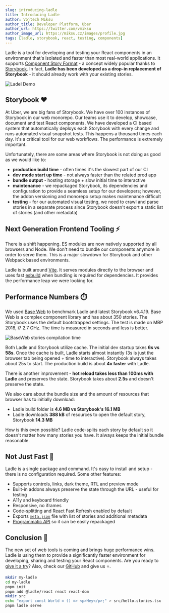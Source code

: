 ```yaml
---
slug: introducing-ladle
title: Introducing Ladle
author: Vojtech Miksu
author_title: Developer Platform, Uber
author_url: https://twitter.com/vmiksu
author_image_url: https://miksu.cz/images/profile.jpg
tags: [ladle, storybook, react, testing, components]
---
```


Ladle is a tool for developing and testing your React components in an environment that's isolated and faster than most real-world applications. It supports [Component Story Format](https://storybook.js.org/docs/react/api/csf) - a concept widely popular thanks to [Storybook](https://storybook.js.org/). In fact, **Ladle has been developed as a drop-in replacement of Storybook** - it should already work with your existing stories.

![Ladel Demo](/img/ladle-baseweb.png)

## Storybook ❤️

At Uber, we are big fans of Storybook. We have over 100 instances of Storybook in our web monorepo. Our teams use it to develop, showcase, document and test React components. We have developed a CI based system that automatically deploys each Storybook with every change and runs automated visual snapshot tests. This happens a thousand times each day. It's a critical tool for our web workflows. The performance is extremely important.

Unfortunately, there are some areas where Storybook is not doing as good as we would like to:

- **production build time** - often times it's the slowest part of our CI
- **dev mode start up time** - not always faster than the related prod app
- **bundle output** - hosting storage + slow initial time to interactive
- **maintenance** - we repackaged Storybook, its dependencies and configuration to provide a seamless setup for our developers; however, the addon versioning and monorepo setup makes maintenance difficult
- **testing** - for our automated visual testing, we need to crawl and parse stories in a separate process since Storybook doesn't export a static list of stories (and other metadata)

## Next Generation Frontend Tooling ⚡

There is a shift happening. ES modules are now natively supported by all browsers and Node. We don't need to bundle our components anymore in order to serve them. This is a major slowdown for Storybook and other Webpack based environments.

Ladle is built around [Vite](https://vitejs.dev/). It serves modules directly to the browser and uses fast [esbuild](https://esbuild.github.io/) when bundling is required for dependencies. It provides the performance leap we were looking for.

## Performance Numbers ⏱️

We used [Base Web](https://baseweb.design/) to benchmark Ladle and latest Storybook v6.4.19. Base Web is a complex component library and has about 350 stories. The Storybook uses the default bootstrapped settings. The test is made on MBP 2018, i7 2.7 GHz. The time is measured in seconds and less is better.

![BaseWeb stories compilation time](/img/compilation-time.svg)

Both Ladle and Storybook utilize cache. The initial dev startup takes **6s vs 58s**. Once the cache is built, Ladle starts almost instantly (3s is just the browser tab being opened + time to interactive). Storybook always takes about 25s to start. The production build is about **4x faster** with Ladle.

There is another improvement - **hot reload takes less than 100ms with Ladle** and preserves the state. Storybook takes about **2.5s** and doesn't preserve the state.

We also care about the bundle size and the amount of resources that browser has to initially download:

- Ladle build folder is **4.6 MB vs Storybook's 16.1 MB**
- Ladle downloads **388 kB** of resources to open the default story, Storybook **14.3 MB**

How is this even possible? Ladle code-splits each story by default so it doesn't matter how many stories you have. It always keeps the initial bundle reasonable.

## Not Just Fast 📝

Ladle is a single package and command. It's easy to install and setup - there is no configuration required. Some other features:

- Supports controls, links, dark theme, RTL and preview mode
- Built-in addons always preserve the state through the URL - useful for testing
- A11y and keyboard friendly
- Responsive, no iframes
- Code-splitting and React Fast Refresh enabled by default
- Exports [`meta.json`](/docs/meta/) file with list of stories and additional metadata
- [Programmatic API](/docs/programmatic) so it can be easily repackaged

## Conclusion 🔮

The new set of web tools is coming and brings huge performance wins. Ladle is using them to provide a significantly faster environment for developing, sharing and testing your React components. Are you ready to [give it a try](/docs/setup)? Also, check our [GitHub](https://github.com/tajo/ladle) and give us ⭐.

```bash
mkdir my-ladle
cd my-ladle
pnpm init
pnpm add @ladle/react react react-dom
mkdir src
echo "export const World = () => <p>Hey</p>;" > src/hello.stories.tsx
pnpm ladle serve
```

